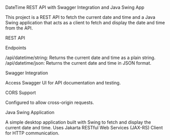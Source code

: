 DateTime REST API with Swagger Integration and Java Swing App

This project is a REST API to fetch the current date and time and a Java Swing application that acts as a client to fetch and display the date and time from the API.

REST API

Endpoints

/api/datetime/string: Returns the current date and time as a plain string.
/api/datetime/json: Returns the current date and time in JSON format.

Swagger Integration

Access Swagger UI for API documentation and testing.

CORS Support

Configured to allow cross-origin requests.

Java Swing Application

A simple desktop application built with Swing to fetch and display the current date and time. Uses Jakarta RESTful Web Services (JAX-RS) Client for HTTP communication.
